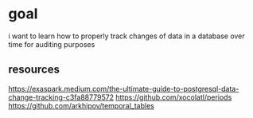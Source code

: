 # goal
i want to learn how to properly track changes of data in a database over time for auditing purposes 

## resources
https://exaspark.medium.com/the-ultimate-guide-to-postgresql-data-change-tracking-c3fa88779572
https://github.com/xocolatl/periods
https://github.com/arkhipov/temporal_tables
